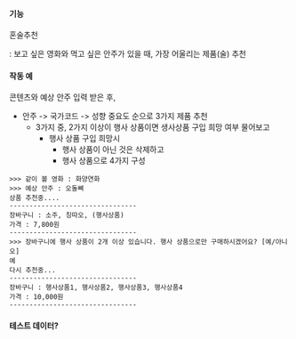 #### 기능

혼술추천

: 보고 싶은 영화와 먹고 싶은 안주가 있을 때, 가장 어울리는 제품\(술\) 추천

#### 작동 예

콘텐츠와 예상 안주 입력 받은 후,

* 안주 -&gt; 국가코드 -&gt; 성향 중요도 순으로 3가지 제품 추천
  * 3가지 중, 2가지 이상이 행사 상품이면 생사상품 구입 희망 여부 물어보고
    * 행사 상품 구입 희망시
      * 행사 상품이 아닌 것은 삭제하고
      * 행사 상품으로 4가지 구성

```
>>> 같이 볼 영화 : 화양연화
>>> 예상 안주 : 오돌뼈
상품 추천중....
--------------------------------
장바구니 : 소주, 칭따오, (행사상품)
가격 : 7,800원
--------------------------------
>>> 장바구니에 행사 상품이 2개 이상 있습니다. 행사 상품으로만 구매하시겠어요? [예/아니오]
예
다시 추천중...
--------------------------------
장바구니 : 행사상품1, 행사상품2, 행사상품3, 행사상품4
가격 : 10,000원
--------------------------------
```

#### 테스트 데이터?

#### 



